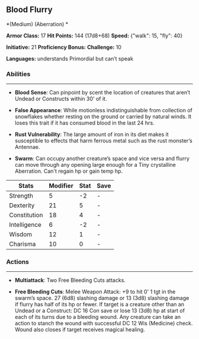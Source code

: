 ## Blood Flurry
*(Medium) (Aberration) *

**Armor Class:** 17
**Hit Points:** 144 (17d8+68)
**Speed:** {"walk": 15, "fly": 40}

**Initiative:** 21
**Proficiency Bonus:**
**Challenge:** 10

**Languages:** understands Primordial but can’t speak

### Abilities
 --- 
- **Blood Sense**: Can pinpoint by scent the location of creatures that aren’t Undead or Constructs within 30' of it.

- **False Appearance**: While motionless indistinguishable from collection of snowflakes whether resting on the ground or carried by natural winds. It loses this trait if it has consumed blood in the last 24 hrs. 

- **Rust Vulnerability**: The large amount of iron in its diet makes it susceptible to effects that harm ferrous metal such as the rust monster’s Antennae.

- **Swarm**: Can occupy another creature’s space and vice versa and flurry can move through any opening large enough for a Tiny crystalline Aberration. Can't regain hp or gain temp hp.



| Stats | Modifier | Stat | Save
| ---- | ---- | ---- | ---- |
| Strength | 5 | -2 | - |
| Dexterity | 21 | 5 | - |
| Constitution | 18 | 4 | - |
| Intelligence | 6 | -2 | - |
| Wisdom | 12 | 1 | - |
| Charisma | 10 | 0 | - |

### Actions
 --- 
- **Multiattack**: Two Free Bleeding Cuts attacks.

- **Free Bleeding Cuts**: Melee Weapon Attack: +9 to hit 0' 1 tgt in the swarm’s space. 27 (6d8) slashing damage or 13 (3d8) slashing damage if flurry has half of its hp or fewer. If target is a creature other than an Undead or a Construct: DC 16 Con save or lose 13 (3d8) hp at start of each of its turns due to a bleeding wound. Any creature can take an action to stanch the wound with successful DC 12 Wis (Medicine) check. Wound also closes if target receives magical healing.

